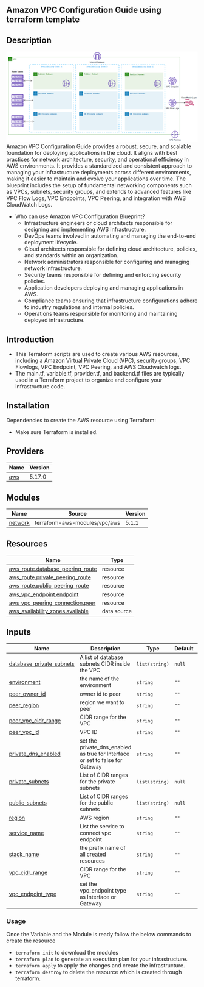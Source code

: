 ## Amazon VPC Configuration Guide using terraform template

## Description
![Image](./aws-vpc-config.png)
Amazon VPC Configuration Guide provides a robust, secure, and scalable foundation for deploying applications in the cloud. It aligns with best practices for network architecture, security, and operational efficiency in AWS environments. It provides a standardized and consistent approach to managing your infrastructure deployments across different environments, making it easier to maintain and evolve your applications over time.
The blueprint includes the setup of fundamental networking components such as VPCs, subnets, security groups, and extends to advanced features like VPC Flow Logs, VPC Endpoints, VPC Peering, and integration with AWS CloudWatch Logs.
- Who can use Amazon VPC Configuration Blueprint?
    - Infrastructure engineers or cloud architects responsible for designing and implementing AWS infrastructure.
    - DevOps teams involved in automating and managing the end-to-end deployment lifecycle.
    - Cloud architects responsible for defining cloud architecture, policies, and standards within an organization.
    - Network administrators responsible for configuring and managing network infrastructure.
    - Security teams responsible for defining and enforcing security policies.
    - Application developers deploying and managing applications in AWS.
    - Compliance teams ensuring that infrastructure configurations adhere to industry regulations and internal policies.
    - Operations teams responsible for monitoring and maintaining deployed infrastructure.

## Introduction
- This Terraform scripts are used to create various AWS resources, including a Amazon Virtual Private Cloud (VPC), security groups, VPC Flowlogs, VPC Endpoint, VPC Peering, and AWS Cloudwatch logs.
- The main.tf, variable.tf, provider.tf, and backend.tf files are typically used in a Terraform project to organize and configure your infrastructure code.

## Installation
Dependencies to create the AWS resource using Terraform: 
- Make sure Terraform is installed.

## Providers

| Name | Version |
|------|---------|
| <a name="provider_aws"></a> [aws](#provider\_aws) | 5.17.0 |

## Modules

| Name | Source | Version |
|------|--------|---------|
| <a name="module_network"></a> [network](#module\_network) | terraform-aws-modules/vpc/aws | 5.1.1 |

## Resources

| Name | Type |
|------|------|
| [aws_route.database_peering_route](https://registry.terraform.io/providers/hashicorp/aws/latest/docs/resources/route) | resource |
| [aws_route.private_peering_route](https://registry.terraform.io/providers/hashicorp/aws/latest/docs/resources/route) | resource |
| [aws_route.public_peering_route](https://registry.terraform.io/providers/hashicorp/aws/latest/docs/resources/route) | resource |
| [aws_vpc_endpoint.endpoint](https://registry.terraform.io/providers/hashicorp/aws/latest/docs/resources/vpc_endpoint) | resource |
| [aws_vpc_peering_connection.peer](https://registry.terraform.io/providers/hashicorp/aws/latest/docs/resources/vpc_peering_connection) | resource |
| [aws_availability_zones.available](https://registry.terraform.io/providers/hashicorp/aws/latest/docs/data-sources/availability_zones) | data source |

## Inputs

| Name | Description | Type | Default | Required |
|------|-------------|------|---------|:--------:|
| <a name="input_database_private_subnets"></a> [database\_private\_subnets](#input\_database\_private\_subnets) | A list of database subnets CIDR inside the VPC | `list(string)` | `null` | no |
| <a name="input_environment"></a> [environment](#input\_environment) | the name of the environment | `string` | `""` | no |
| <a name="input_peer_owner_id"></a> [peer\_owner\_id](#input\_peer\_owner\_id) | owner id to peer | `string` | `""` | no |
| <a name="input_peer_region"></a> [peer\_region](#input\_peer\_region) | region we want to peer | `string` | `""` | no |
| <a name="input_peer_vpc_cidr_range"></a> [peer\_vpc\_cidr\_range](#input\_peer\_vpc\_cidr\_range) | CIDR range for the VPC | `string` | `""` | no |
| <a name="input_peer_vpc_id"></a> [peer\_vpc\_id](#input\_peer\_vpc\_id) | VPC ID | `string` | `""` | no |
| <a name="input_private_dns_enabled"></a> [private\_dns\_enabled](#input\_private\_dns\_enabled) | set the private\_dns\_enabled as true for Interface or set to false for Gateway | `string` | `""` | no |
| <a name="input_private_subnets"></a> [private\_subnets](#input\_private\_subnets) | List of CIDR ranges for the private subnets | `list(string)` | `null` | no |
| <a name="input_public_subnets"></a> [public\_subnets](#input\_public\_subnets) | List of CIDR ranges for the public subnets | `list(string)` | `null` | no |
| <a name="input_region"></a> [region](#input\_region) | AWS region | `string` | `""` | no |
| <a name="input_service_name"></a> [service\_name](#input\_service\_name) | List the service to connect vpc endpoint | `string` | `""` | no |
| <a name="input_stack_name"></a> [stack\_name](#input\_stack\_name) | the prefix name of all created resources | `string` | `""` | no |
| <a name="input_vpc_cidr_range"></a> [vpc\_cidr\_range](#input\_vpc\_cidr\_range) | CIDR range for the VPC | `string` | `""` | no |
| <a name="input_vpc_endpoint_type"></a> [vpc\_endpoint\_type](#input\_vpc\_endpoint\_type) | set the vpc\_endpoint type as Interface or Gateway | `string` | `""` | no |       


### Usage
Once the Variable and the Module is ready follow the below commands to create the resource
- ```terraform init``` to download the modules
- ```terraform plan``` to generate an execution plan for your infrastructure. 
- ```terraform apply``` to apply the changes and create the infrastructure.
- ```terraform destroy``` to delete the resource which is created through terraform.


